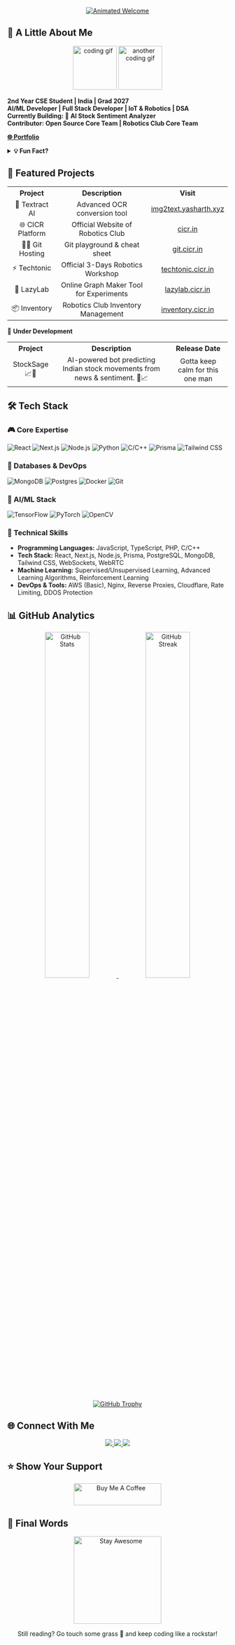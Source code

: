 <p align="center">
    <a href="https://yasharth.xyz" target="_blank">
        <img src="https://readme-typing-svg.demolab.com?font=Fira+Code&size=35&duration=3200&pause=1000&color=7A3FF7&center=true&vCenter=true&width=800&lines=Hey+there!+%F0%9F%91%8B;I'm+Yasharth+%F0%9F%97%9E%EF%B8%8F;AI+Enthusiast+%26+Full+Stack+Developer;Building+the+Mess+with+Code+%F0%9F%9A%80;Open+Source+Advocate+%F0%9F%92%9A" alt="Animated Welcome" />
    </a>
</p>

## 🚀 A Little About Me

<div align="center">
    <img src="https://media.giphy.com/media/13CoXDiaCcCoyk/giphy.gif" width="100" height="100" alt="coding gif" />
    <img src="https://media.giphy.com/media/l469mpF6ANm9KJk4Q/giphy.gif" width="100" height="100" alt="another coding gif" />
</div>

**2nd Year CSE Student | India | Grad 2027**<br>
**AI/ML Developer | Full Stack Developer | IoT & Robotics | DSA**<br>
**Currently Building: 🤖 AI Stock Sentiment Analyzer**<br>
**Contributor: Open Source Core Team | Robotics Club Core Team**

[**🌐 Portfolio**](https://yasharth.xyz)

<details>
    <summary><strong>💡 Fun Fact?</strong></summary>
    <p>
        "There are two hard things in computer science: cache invalidation, naming things, and off-by-one errors." – Phil Karlton (with a twist)
    </p>
</details>

## 🌟 Featured Projects

<div align="center">
    <table>
        <tr>
            <th>Project</th>
            <th>Description</th>
            <th>Visit</th>
        </tr>
        <tr>
            <td align="center">🎨 Textract AI</td>
            <td align="center">Advanced OCR conversion tool</td>
            <td align="center"><a href="https://img2text.yasharth.xyz" target="_blank">img2text.yasharth.xyz</a></td>
        </tr>
        <tr>
            <td align="center">🌐 CICR Platform</td>
            <td align="center">Official Website of Robotics Club</td>
            <td align="center"><a href="https://cicr.in" target="_blank">cicr.in</a></td>
        </tr>
        <tr>
            <td align="center">👨‍💻 Git Hosting</td>
            <td align="center">Git playground & cheat sheet</td>
            <td align="center"><a href="https://git.cicr.in" target="_blank">git.cicr.in</a></td>
        </tr>
        <tr>
            <td align="center">⚡ Techtonic</td>
            <td align="center">Official 3-Days Robotics Workshop</td>
            <td align="center"><a href="https://techtonic.cicr.in" target="_blank">techtonic.cicr.in</a></td>
        </tr>
        <tr>
            <td align="center">🧠 LazyLab</td>
            <td align="center">Online Graph Maker Tool for Experiments</td>
            <td align="center"><a href="https://lazylab.cicr.in" target="_blank">lazylab.cicr.in</a></td>
        </tr>
        <tr>
            <td align="center">📦 Inventory</td>
            <td align="center">Robotics Club Inventory Management</td>
            <td align="center"><a href="https://inventory.cicr.in" target="_blank">inventory.cicr.in</a></td>
        </tr>
    </table>
</div>

🚧 **Under Development**

<div align="center">
<table>
    <tr>
        <th>Project</th>
        <th>Description</th>
        <th>Release Date</th>
    </tr>
    <tr>
        <td align="center">StockSage 📈🧠</td>
        <td align="center">AI-powered bot predicting Indian stock movements from news & sentiment. 🚀📈</td>
        <td align="center">Gotta keep calm for this one man</td>
    </tr>
</table>
</div>

## 🛠️ Tech Stack

### 🎮 Core Expertise
<p align="left">
    <img alt="React" src="https://img.shields.io/badge/react-%2320232a.svg?style=for-the-badge&logo=react&logoColor=%2361DAFB"/>
    <img alt="Next.js" src="https://img.shields.io/badge/Next-black?style=for-the-badge&logo=next.js&logoColor=white"/>
    <img alt="Node.js" src="https://img.shields.io/badge/node.js-6DA55F?style=for-the-badge&logo=node.js&logoColor=white"/>
    <img alt="Python" src="https://img.shields.io/badge/python-3670A0?style=for-the-badge&logo=python&logoColor=ffdd54"/>
    <img alt="C/C++" src="https://img.shields.io/badge/C%2FC++-00599C?style=for-the-badge&logo=c%2B%2B&logoColor=white"/>
    <img alt="Prisma" src="https://img.shields.io/badge/Prisma-3982CE?style=for-the-badge&logo=prisma&logoColor=white"/>
     <img alt="Tailwind CSS" src="https://img.shields.io/badge/Tailwind_CSS-38B2AC?style=for-the-badge&logo=tailwind-css&logoColor=white" />
</p>

### 🐄️ Databases & DevOps
<p align="left">
    <img alt="MongoDB" src="https://img.shields.io/badge/MongoDB-%234ea94b.svg?style=for-the-badge&logo=mongodb&logoColor=white"/>
    <img alt="Postgres" src="https://img.shields.io/badge/postgres-%23316192.svg?style=for-the-badge&logo=postgresql&logoColor=white"/>
    <img alt="Docker" src="https://img.shields.io/badge/docker-%230db7ed.svg?style=for-the-badge&logo=docker&logoColor=white"/>
    <img alt="Git" src="https://img.shields.io/badge/git-%23F05033.svg?style=for-the-badge&logo=git&logoColor=white"/>
</p>

### 🧠 AI/ML Stack
<p align="left">
    <img alt="TensorFlow" src="https://img.shields.io/badge/TensorFlow-FF6F00?style=for-the-badge&logo=tensorflow&logoColor=white"/>
    <img alt="PyTorch" src="https://img.shields.io/badge/PyTorch-EE4C2C?style=for-the-badge&logo=pytorch&logoColor=white"/>
    <img alt="OpenCV" src="https://img.shields.io/badge/OpenCV-27338e?style=for-the-badge&logo=OpenCV&logoColor=white"/>
</p>

### 🔧 Technical Skills
- **Programming Languages:** JavaScript, TypeScript, PHP, C/C++
- **Tech Stack:** React, Next.js, Node.js, Prisma, PostgreSQL, MongoDB, Tailwind CSS, WebSockets, WebRTC
- **Machine Learning:** Supervised/Unsupervised Learning, Advanced Learning Algorithms, Reinforcement Learning
-  **DevOps & Tools:** AWS (Basic), Nginx, Reverse Proxies, Cloudflare, Rate Limiting, DDOS Protection

## 📊 GitHub Analytics

<div align="center">
    <a href="https://github.com/anuraghazra/github-readme-stats">
        <img width="45%" src="https://github-readme-stats.vercel.app/api?username=yasharth-0910&show_icons=true&theme=radical&hide_border=true" alt="GitHub Stats"/>
    </a>
    <a href="https://github.com/anuraghazra/github-readme-streak-stats">
        <img width="45%" src="https://github-readme-streak-stats.herokuapp.com/?user=yasharth-0910&theme=radical&hide_border=true" alt="GitHub Streak"/>
    </a>
</div>

<div align="center">
  <a href="https://github.com/ryo-ma/github-profile-trophy">
    <img src="https://github-profile-trophy.vercel.app/?username=yasharth-0910&theme=radical" alt="GitHub Trophy"/>
  </a>
</div>

## 🌐 Connect With Me

<p align="center">
    <a href="https://yasharth.xyz" target="_blank">
        <img src="https://img.shields.io/badge/Portfolio-000000?style=for-the-badge&logo=About.me&logoColor=white"/>
    </a>
    <a href="https://linkedin.com/in/yasharth-singh-b2493b284/" target="_blank">
        <img src="https://img.shields.io/badge/LinkedIn-0077B5?style=for-the-badge&logo=linkedin&logoColor=white"/>
    </a>
    <a href="https://twitter.com/yash_mera_naam" target="_blank">
        <img src="https://img.shields.io/badge/Twitter-1DA1F2?style=for-the-badge&logo=twitter&logoColor=white"/>
    </a>
</p>

## ⭐️ Show Your Support

<p align="center">
  <a href="https://www.buymeacoffee.com/yasharth" target="_blank">
    <img src="https://cdn.buymeacoffee.com/buttons/v2/default-yellow.png" alt="Buy Me A Coffee" style="height: 50px !important;width: 200px !important;" />
  </a>
</p>

## 🏁 Final Words

<div align="center">
    <img src="https://media.giphy.com/media/26ufdipQqU2lhNA4g/giphy.gif" width="200" alt="Stay Awesome"/>
</div>
<p align="center"> Still reading? Go touch some grass 🌿 and keep coding like a rockstar! </p>


